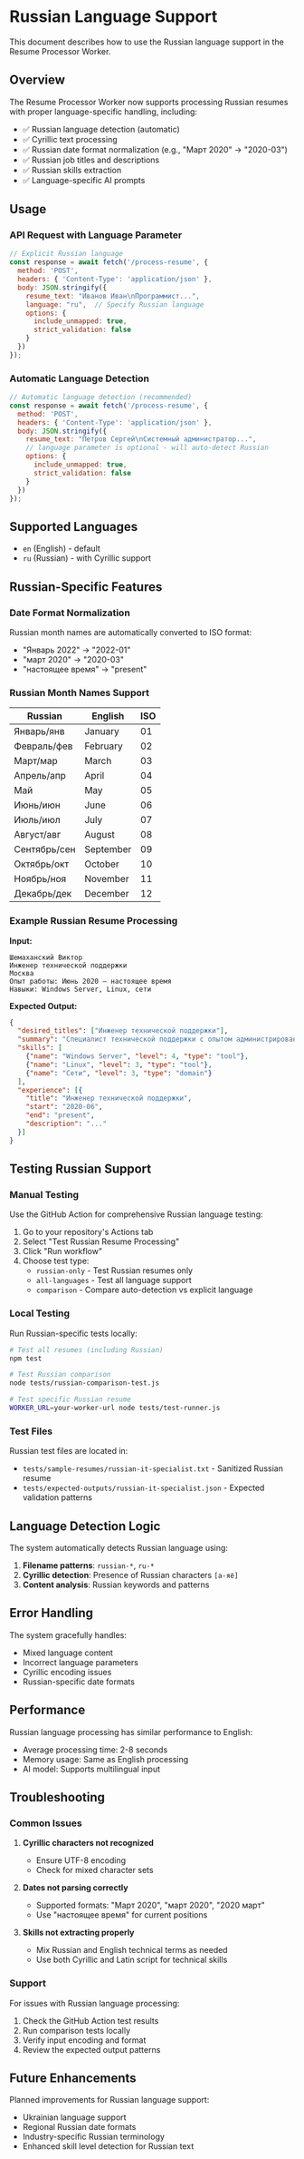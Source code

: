 # Russian Language Support

This document describes how to use the Russian language support in the Resume Processor Worker.

## Overview

The Resume Processor Worker now supports processing Russian resumes with proper language-specific handling, including:

- ✅ Russian language detection (automatic)
- ✅ Cyrillic text processing
- ✅ Russian date format normalization (e.g., "Март 2020" → "2020-03")
- ✅ Russian job titles and descriptions
- ✅ Russian skills extraction
- ✅ Language-specific AI prompts

## Usage

### API Request with Language Parameter

```javascript
// Explicit Russian language
const response = await fetch('/process-resume', {
  method: 'POST',
  headers: { 'Content-Type': 'application/json' },
  body: JSON.stringify({
    resume_text: "Иванов Иван\nПрограммист...",
    language: "ru",  // Specify Russian language
    options: {
      include_unmapped: true,
      strict_validation: false
    }
  })
});
```

### Automatic Language Detection

```javascript
// Automatic language detection (recommended)
const response = await fetch('/process-resume', {
  method: 'POST',
  headers: { 'Content-Type': 'application/json' },
  body: JSON.stringify({
    resume_text: "Петров Сергей\nСистемный администратор...",
    // language parameter is optional - will auto-detect Russian
    options: {
      include_unmapped: true,
      strict_validation: false
    }
  })
});
```

## Supported Languages

- `en` (English) - default
- `ru` (Russian) - with Cyrillic support

## Russian-Specific Features

### Date Format Normalization

Russian month names are automatically converted to ISO format:

- "Январь 2022" → "2022-01"
- "март 2020" → "2020-03"
- "настоящее время" → "present"

### Russian Month Names Support

| Russian | English | ISO |
|---------|---------|-----|
| Январь/янв | January | 01 |
| Февраль/фев | February | 02 |
| Март/мар | March | 03 |
| Апрель/апр | April | 04 |
| Май | May | 05 |
| Июнь/июн | June | 06 |
| Июль/июл | July | 07 |
| Август/авг | August | 08 |
| Сентябрь/сен | September | 09 |
| Октябрь/окт | October | 10 |
| Ноябрь/ноя | November | 11 |
| Декабрь/дек | December | 12 |

### Example Russian Resume Processing

**Input:**
```
Шемаханский Виктор
Инженер технической поддержки
Москва
Опыт работы: Июнь 2020 — настоящее время
Навыки: Windows Server, Linux, сети
```

**Expected Output:**
```json
{
  "desired_titles": ["Инженер технической поддержки"],
  "summary": "Специалист технической поддержки с опытом администрирования...",
  "skills": [
    {"name": "Windows Server", "level": 4, "type": "tool"},
    {"name": "Linux", "level": 3, "type": "tool"},
    {"name": "Сети", "level": 3, "type": "domain"}
  ],
  "experience": [{
    "title": "Инженер технической поддержки",
    "start": "2020-06",
    "end": "present",
    "description": "..."
  }]
}
```

## Testing Russian Support

### Manual Testing

Use the GitHub Action for comprehensive Russian language testing:

1. Go to your repository's Actions tab
2. Select "Test Russian Resume Processing"
3. Click "Run workflow"
4. Choose test type:
   - `russian-only` - Test Russian resumes only
   - `all-languages` - Test all language support
   - `comparison` - Compare auto-detection vs explicit language

### Local Testing

Run Russian-specific tests locally:

```bash
# Test all resumes (including Russian)
npm test

# Test Russian comparison
node tests/russian-comparison-test.js

# Test specific Russian resume
WORKER_URL=your-worker-url node tests/test-runner.js
```

### Test Files

Russian test files are located in:
- `tests/sample-resumes/russian-it-specialist.txt` - Sanitized Russian resume
- `tests/expected-outputs/russian-it-specialist.json` - Expected validation patterns

## Language Detection Logic

The system automatically detects Russian language using:

1. **Filename patterns**: `russian-*`, `ru-*`
2. **Cyrillic detection**: Presence of Russian characters `[а-яё]`
3. **Content analysis**: Russian keywords and patterns

## Error Handling

The system gracefully handles:
- Mixed language content
- Incorrect language parameters
- Cyrillic encoding issues
- Russian-specific date formats

## Performance

Russian language processing has similar performance to English:
- Average processing time: 2-8 seconds
- Memory usage: Same as English processing
- AI model: Supports multilingual input

## Troubleshooting

### Common Issues

1. **Cyrillic characters not recognized**
   - Ensure UTF-8 encoding
   - Check for mixed character sets

2. **Dates not parsing correctly**
   - Supported formats: "Март 2020", "март 2020", "2020 март"
   - Use "настоящее время" for current positions

3. **Skills not extracting properly**
   - Mix Russian and English technical terms as needed
   - Use both Cyrillic and Latin script for technical skills

### Support

For issues with Russian language processing:
1. Check the GitHub Action test results
2. Run comparison tests locally
3. Verify input encoding and format
4. Review the expected output patterns

## Future Enhancements

Planned improvements for Russian language support:
- Ukrainian language support
- Regional Russian date formats
- Industry-specific Russian terminology
- Enhanced skill level detection for Russian text
